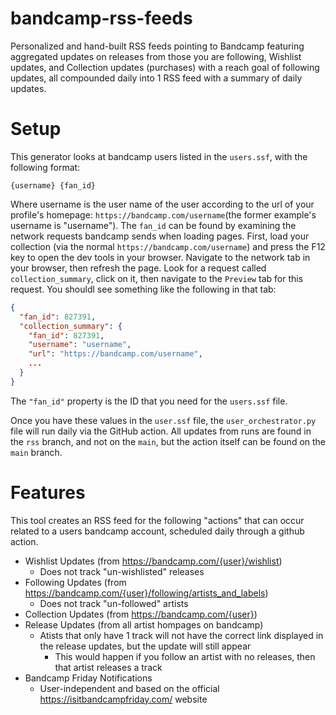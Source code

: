 # bandcamp-rss-feeds
Personalized and hand-built RSS feeds pointing to Bandcamp featuring aggregated updates on releases from those you are following, Wishlist updates, and Collection updates (purchases) with a reach goal of following updates, all compounded daily into 1 RSS feed with a summary of daily updates.

# Setup
This generator looks at bandcamp users listed in the `users.ssf`, with the following format:

```
{username} {fan_id}
```

Where username is the user name of the user according to the url of your profile's homepage: `https://bandcamp.com/username`(the former example's username is "username"). The `fan_id` can be found by examining the network requests bandcamp sends when loading pages. First, load your collection (via the normal `https://bandcamp.com/username`) and press the F12 key to open the dev tools in your browser. Navigate to the network tab in your browser, then refresh the page. Look for a request called `collection_summary`, click on it, then navigate to the `Preview` tab for this request. You shouldl see something like the following in that tab:

```json
{
  "fan_id": 827391,
  "collection_summary": {
    "fan_id": 827391,
    "username": "username",
    "url": "https://bandcamp.com/username",
    ...
  }
}
```
The `"fan_id"` property is the ID that you need for the `users.ssf` file.

Once you have these values in the `user.ssf` file, the `user_orchestrator.py` file will run daily via the GitHub action. All updates from runs are found in the `rss` branch, and not on the `main`, but the action itself can be found on the `main` branch.

# Features
This tool creates an RSS feed for the following "actions" that can occur related to a users bandcamp account, scheduled daily through a github action.
- Wishlist Updates (from https://bandcamp.com/{user}/wishlist)
  - Does not track "un-wishlisted" releases
- Following Updates (from https://bandcamp.com/{user}/following/artists_and_labels)
  - Does not track "un-followed" artists
- Collection Updates (from https://bandcamp.com/{user})
- Release Updates (from all artist hompages on bandcamp)
  - Atists that only have 1 track will not have the correct link displayed in the release updates, but the update will still appear
    - This would happen if you follow an artist with no releases, then that artist releases a track
-  Bandcamp Friday Notifications
   - User-independent and based on the official https://isitbandcampfriday.com/ website
